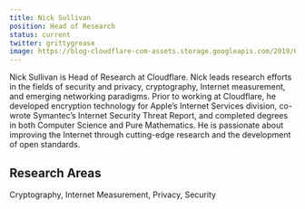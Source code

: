 ```yaml
---
title: Nick Sullivan
position: Head of Research
status: current
twitter: grittygrease
image: https://blog-cloudflare-com-assets.storage.googleapis.com/2019/09/BJ4NgXVj_400x400.jpg
---
```


Nick Sullivan is Head of Research at Cloudflare. Nick leads research efforts in the fields of security and privacy, cryptography, Internet measurement, and emerging networking paradigms. Prior to working at Cloudflare, he developed encryption technology for Apple’s Internet Services division, co-wrote Symantec’s Internet Security Threat Report, and completed degrees in both Computer Science and Pure Mathematics. He is passionate about improving the Internet through cutting-edge research and the development of open standards.

## Research Areas 
Cryptography, Internet Measurement, Privacy, Security
